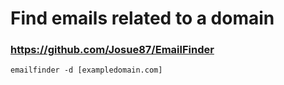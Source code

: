# Find emails related to a domain

### https://github.com/Josue87/EmailFinder
```emailfinder -d [exampledomain.com]```
